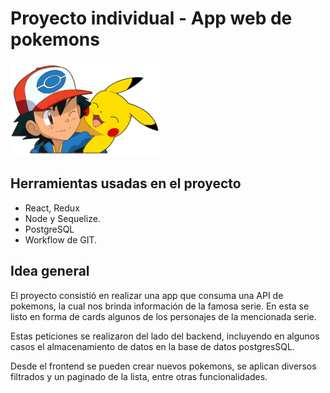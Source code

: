 </p>

# Proyecto individual - App web de pokemons

<p align="left">
  <img height="150" src="./pokemon.png" />
</p>

## Herramientas usadas en el proyecto

- React, Redux 
- Node y Sequelize.
- PostgreSQL
- Workflow de GIT.

## Idea general

El proyecto consistió en realizar una app que consuma una API de pokemons, la cual nos brinda información de la famosa serie. En esta se listo en forma de cards algunos de los personajes de la mencionada serie.

Estas peticiones se realizaron del lado del backend, incluyendo en algunos casos el almacenamiento de datos en la base de datos postgresSQL.

Desde el frontend se pueden crear nuevos pokemons, se aplican diversos filtrados y un paginado de la lista, entre otras funcionalidades.
